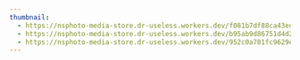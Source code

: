 ```yaml
---
thumbnail:
  - https://nsphoto-media-store.dr-useless.workers.dev/f081b7df88ca43edf4d8a017d9cdc5f75b8413fe96669dcfe888cd6ccad57379:image/avif
  - https://nsphoto-media-store.dr-useless.workers.dev/b95ab9d86751d4d29a1d51f6b267ef9a37524df6500a153a8a5e2037a51f4848:image/webp
  - https://nsphoto-media-store.dr-useless.workers.dev/952c0a781fc9629e44c8d2d31cb3ce6fac417562dfbbad318d8fb4fd0149fad0:image/jpeg
---
```

